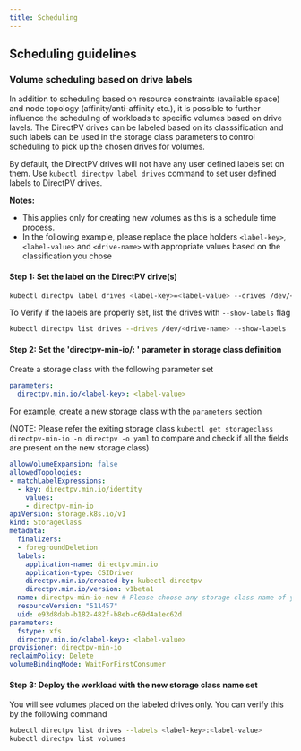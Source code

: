 ```yaml
---
title: Scheduling
---
```


Scheduling guidelines
-------------

### Volume scheduling based on drive labels

In addition to scheduling based on resource constraints (available space) and node topology (affinity/anti-affinity etc.), it is possible to further influence the scheduling of workloads to specific volumes based on drive lavels. The DirectPV drives can be labeled based on its classsification and such labels can be used in the storage class parameters to control scheduling to pick up the chosen drives for volumes. 

By default, the DirectPV drives will not have any user defined labels set on them. Use `kubectl directpv label drives` command to set user defined labels to DirectPV drives.

**Notes:**

- This applies only for creating new volumes as this is a schedule time process.
- In the following example, please replace the place holders `<label-key>`,`<label-value>` and `<drive-name>` with appropriate values based on the classification you chose

#### Step 1: Set the label on the DirectPV drive(s)

```sh
kubectl directpv label drives <label-key>=<label-value> --drives /dev/<drive-name>
```

To Verify if the labels are properly set, list the drives with `--show-labels` flag

```sh
kubectl directpv list drives --drives /dev/<drive-name> --show-labels
```

#### Step 2: Set the 'directpv-min-io/<label-key>: <label-value>' parameter in storage class definition

Create a storage class with the following parameter set

```yaml
parameters:
  directpv.min.io/<label-key>: <label-value>
```

For example, create a new storage class with the `parameters` section

(NOTE: Please refer the exiting storage class `kubectl get storageclass directpv-min-io -n directpv -o yaml` to compare and check if all the fields are present on the new storage class)

```yaml
allowVolumeExpansion: false
allowedTopologies:
- matchLabelExpressions:
  - key: directpv.min.io/identity
    values:
    - directpv-min-io
apiVersion: storage.k8s.io/v1
kind: StorageClass
metadata:
  finalizers:
  - foregroundDeletion
  labels:
    application-name: directpv.min.io
    application-type: CSIDriver
    directpv.min.io/created-by: kubectl-directpv
    directpv.min.io/version: v1beta1
  name: directpv-min-io-new # Please choose any storage class name of your choice
  resourceVersion: "511457"
  uid: e93d8dab-b182-482f-b8eb-c69d4a1ec62d
parameters:
  fstype: xfs
  directpv.min.io/<label-key>: <label-value>
provisioner: directpv-min-io
reclaimPolicy: Delete
volumeBindingMode: WaitForFirstConsumer
```

#### Step 3: Deploy the workload with the new storage class name set

You will see volumes placed on the labeled drives only. You can verify this by the following command

```sh
kubectl directpv list drives --labels <label-key>:<label-value>
kubectl directpv list volumes
```
